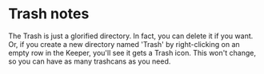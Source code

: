 # Trash notes

The Trash is just a glorified directory. In fact, you can delete it if you want. Or, if you create a new directory named 'Trash' by right-clicking on an empty row in the Keeper, you'll see it gets a Trash icon. This won't change, so you can have as many trashcans as you need.
